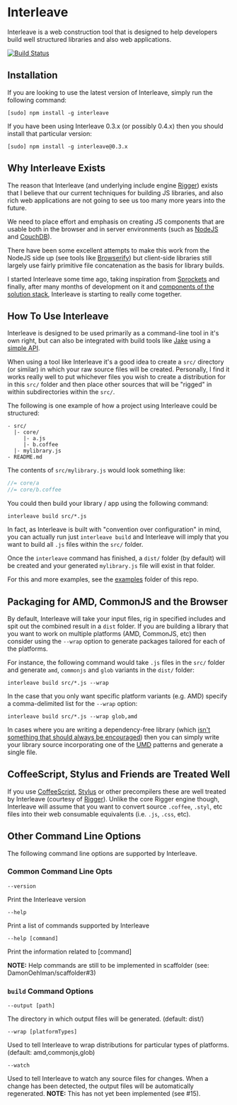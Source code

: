 # Interleave

Interleave is a web construction tool that is designed to help developers build well structured libraries and also web applications.

<a href="http://travis-ci.org/#!/DamonOehlman/interleave"><img src="https://secure.travis-ci.org/DamonOehlman/interleave.png" alt="Build Status"></a>

## Installation

If you are looking to use the latest version of Interleave, simply run the following command:

```
[sudo] npm install -g interleave
```

If you have been using Interleave 0.3.x (or possibly 0.4.x) then you should install that particular version:

```
[sudo] npm install -g interleave@0.3.x
```

## Why Interleave Exists

The reason that Interleave (and underlying include engine [Rigger](https://github.com/DamonOehlman/rigger)) exists that I believe that our current techniques for building JS libraries, and also rich web applications are not going to see us too many more years into the future.

We need to place effort and emphasis on creating JS components that are usable both in the browser and in server environments (such as [NodeJS](http://nodejs.org) and [CouchDB](http://couchdb.apache.org/)).

There have been some excellent attempts to make this work from the NodeJS side up (see tools like [Browserify](https://github.com/substack/node-browserify)) but client-side libraries still largely use fairly primitive file concatenation as the basis for library builds.

I started Interleave some time ago, taking inspiration from [Sprockets](https://github.com/sstephenson/sprockets) and finally, after many months of development on it and [components of the solution stack](/DamonOehlman/interleave/wiki/Solution-Stack), Interleave is starting to really come together.

## How To Use Interleave

Interleave is designed to be used primarily as a command-line tool in it's own right, but can also be integrated with build tools like [Jake](/mde/Jake) using a [simple API](/DamonOehlman/interleave/wiki/API).

When using a tool like Interleave it's a good idea to create a `src/` directory (or similar) in which your raw source files will be created. Personally, I find it works really well to put whichever files you wish to create a distribution for in this `src/` folder and then place other sources that will be "rigged" in within subdirectories within the `src/`.

The following is one example of how a project using Interleave could be structured:

    - src/
      |- core/
         |- a.js
         |- b.coffee
      |- mylibrary.js
    - README.md
    
The contents of `src/mylibrary.js` would look something like:

```js
//= core/a
//= core/b.coffee
```
    
You could then build your library / app using the following command:

```
interleave build src/*.js
```

In fact, as Interleave is built with "convention over configuration" in mind, you can actually run just `interleave build` and Interleave will imply that you want to build all `.js` files within the `src/` folder.

Once the `interleave` command has finished, a `dist/` folder (by default) will be created and your generated `mylibrary.js` file will exist in that folder.

For this and more examples, see the [examples](/DamonOehlman/interleave/tree/master/examples) folder of this repo.

## Packaging for AMD, CommonJS and the Browser

By default, Interleave will take your input files, rig in specified includes and spit out the combined result in a `dist` folder.  If you are building a library that you want to work on multiple platforms (AMD, CommonJS, etc) then consider using the `--wrap` option to generate packages tailored for each of the platforms.

For instance, the following command would take `.js` files in the `src/` folder and generate `amd`, `commonjs` and `glob` variants in the `dist/` folder:

```
interleave build src/*.js --wrap
```

In the case that you only want specific platform variants (e.g. AMD) specify a comma-delimited list for the `--wrap` option:

```
interleave build src/*.js --wrap glob,amd
```

In cases where you are writing a dependency-free library (which [isn't something that should always be encouraged](/DamonOehlman/damonoehlman.github.com/issues/5)) then you can simply write your library source incorporating one of the [UMD](https://github.com/umdjs/umd) patterns and generate a single file.

## CoffeeScript, Stylus and Friends are Treated Well

If you use [CoffeeScript](http://coffeescript.org/), [Stylus](http://learnboost.github.com/stylus/) or other precompilers these are well treated by Interleave (courtesy of [Rigger](/DamonOehlman/rigger)).  Unlike the core Rigger engine though, Interleave will assume that you want to convert source `.coffee`, `.styl`, etc files into their web consumable equivalents (i.e. `.js`, `.css`, etc). 

## Other Command Line Options

The following command line options are supported by Interleave. 

### Common Command Line Opts

    --version
    
Print the Interleave version
    
    --help
    
Print a list of commands supported by Interleave
    
    --help [command]
    
Print the information related to [command]

__NOTE:__ Help commands are still to be implemented in scaffolder (see: DamonOehlman/scaffolder#3)

### `build` Command Options

    --output [path]     
    
The directory in which output files will be generated. (default: dist/)
    
    --wrap [platformTypes]
    
Used to tell Interleave to wrap distributions for particular types of platforms. (default: amd,commonjs,glob)
    
    --watch
    
Used to tell Interleave to watch any source files for changes.  When a change has been detected, the output files will be automatically regenerated.  __NOTE:__ This has not yet been implemented (see #15).